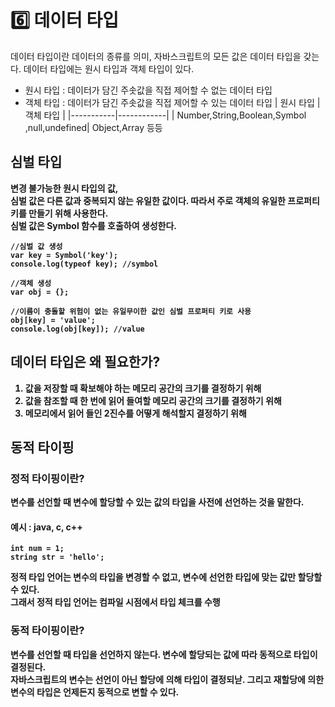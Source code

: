 # 6️⃣ 데이터 타입

데이터 타입이란 데이터의 종류를 의미, 자바스크립트의 모든 값은 데이터 타입을 갖는다.
데이터 타입에는 원시 타입과 객체 타입이 있다.

- 원시 타입 : 데이터가 담긴 주솟값을 직접 제어할 수 없는 데이터 타입
- 객체 타입 : 데이터가 담긴 주솟값을 직접 제어할 수 있는 데이터 타입
  | 원시 타입 | 객체 타입 |
  |-----------|------------|
  | Number,String,Boolean,Symbol ,null,undefined| Object,Array 등등

## 심벌 타입

<strong>변경 불가능한 원시 타입의 값, <strong></br>
심벌 값은 다른 값과 중복되지 않는 유일한 값이다. 따라서 주로 객체의 유일한 프로퍼티 키를 만들기 위해 사용한다. </br>
심벌 값은 Symbol 함수를 호출하여 생성한다. </br>

```
//심벌 값 생성
var key = Symbol('key');
console.log(typeof key); //symbol

//객체 생성
var obj = {};

//이름이 충돌할 위험이 없는 유일무이한 값인 심벌 프로퍼티 키로 사용
obj[key] = 'value';
console.log(obj[key]); //value
```

## 데이터 타입은 왜 필요한가?

1. 값을 저장할 때 확보해야 하는 메모리 공간의 크기를 결정하기 위해
2. 값을 참조할 때 한 번에 읽어 들여할 메모리 공간의 크기를 결정하기 위해
3. 메모리에서 읽어 들인 2진수를 어떻게 해석할지 결정하기 위해

## 동적 타이핑

### 정적 타이핑이란?

변수를 선언할 때 변수에 할당할 수 있는 값의 타입을 사전에 선언하는 것을 말한다. </br>

#### 예시 : java, c, c++

```
int num = 1;
string str = 'hello';
```

정적 타입 언어는 변수의 타입을 변경할 수 없고, 변수에 선언한 타입에 맞는 값만 할당할 수 있다.
</br>
그래서 정적 타입 언어는 컴파일 시점에서 타입 체크를 수행

### 동적 타이핑이란?

변수를 선언할 때 타입을 선언하지 않는다. 변수에 할당되는 값에 따라 동적으로 타입이 결정된다. </br>
자바스크립트의 변수는 선언이 아닌 할당에 의해 타입이 결정되낟. 그리고 재할당에 의한 변수의 타입은 언제든지 동적으로 변할 수 있다.
